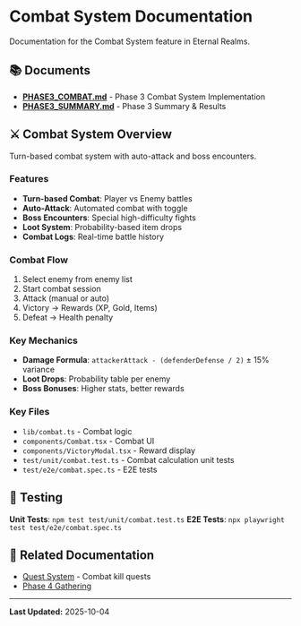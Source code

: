 # Combat System Documentation

Documentation for the Combat System feature in Eternal Realms.

## 📚 Documents

- **[PHASE3_COMBAT.md](PHASE3_COMBAT.md)** - Phase 3 Combat System Implementation
- **[PHASE3_SUMMARY.md](PHASE3_SUMMARY.md)** - Phase 3 Summary & Results

## ⚔️ Combat System Overview

Turn-based combat system with auto-attack and boss encounters.

### Features
- **Turn-based Combat**: Player vs Enemy battles
- **Auto-Attack**: Automated combat with toggle
- **Boss Encounters**: Special high-difficulty fights
- **Loot System**: Probability-based item drops
- **Combat Logs**: Real-time battle history

### Combat Flow
1. Select enemy from enemy list
2. Start combat session
3. Attack (manual or auto)
4. Victory → Rewards (XP, Gold, Items)
5. Defeat → Health penalty

### Key Mechanics
- **Damage Formula**: `attackerAttack - (defenderDefense / 2)` ± 15% variance
- **Loot Drops**: Probability table per enemy
- **Boss Bonuses**: Higher stats, better rewards

### Key Files
- `lib/combat.ts` - Combat logic
- `components/Combat.tsx` - Combat UI
- `components/VictoryModal.tsx` - Reward display
- `test/unit/combat.test.ts` - Combat calculation unit tests
- `test/e2e/combat.spec.ts` - E2E tests

## 🧪 Testing

**Unit Tests**: `npm test test/unit/combat.test.ts`
**E2E Tests**: `npx playwright test test/e2e/combat.spec.ts`

## 📖 Related Documentation

- [Quest System](../quests/README.md) - Combat kill quests
- [Phase 4 Gathering](../gathering/README.md)

---

**Last Updated:** 2025-10-04
